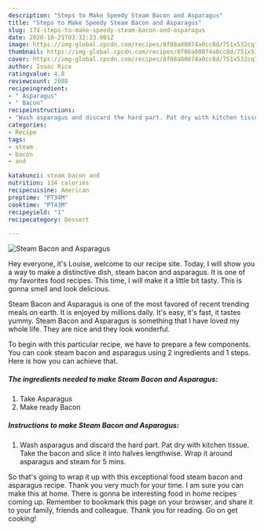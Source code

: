 ```yaml
---
description: "Steps to Make Speedy Steam Bacon and Asparagus"
title: "Steps to Make Speedy Steam Bacon and Asparagus"
slug: 174-steps-to-make-speedy-steam-bacon-and-asparagus
date: 2020-10-21T03:32:23.001Z
image: https://img-global.cpcdn.com/recipes/8f08a80074a0cc8d/751x532cq70/steam-bacon-and-asparagus-recipe-main-photo.jpg
thumbnail: https://img-global.cpcdn.com/recipes/8f08a80074a0cc8d/751x532cq70/steam-bacon-and-asparagus-recipe-main-photo.jpg
cover: https://img-global.cpcdn.com/recipes/8f08a80074a0cc8d/751x532cq70/steam-bacon-and-asparagus-recipe-main-photo.jpg
author: Isaac Rice
ratingvalue: 4.8
reviewcount: 2088
recipeingredient:
- " Asparagus"
- " Bacon"
recipeinstructions:
- "Wash asparagus and discard the hard part. Pat dry with kitchen tissue. Take the bacon and slice it into halves lengthwise. Wrap it around asparagus and steam for 5 mins."
categories:
- Recipe
tags:
- steam
- bacon
- and

katakunci: steam bacon and 
nutrition: 134 calories
recipecuisine: American
preptime: "PT34M"
cooktime: "PT43M"
recipeyield: "1"
recipecategory: Dessert

---
```



![Steam Bacon and Asparagus](https://img-global.cpcdn.com/recipes/8f08a80074a0cc8d/751x532cq70/steam-bacon-and-asparagus-recipe-main-photo.jpg)

Hey everyone, it's Louise, welcome to our recipe site. Today, I will show you a way to make a distinctive dish, steam bacon and asparagus. It is one of my favorites food recipes. This time, I will make it a little bit tasty. This is gonna smell and look delicious.

Steam Bacon and Asparagus is one of the most favored of recent trending meals on earth. It is enjoyed by millions daily. It's easy, it's fast, it tastes yummy. Steam Bacon and Asparagus is something that I have loved my whole life. They are nice and they look wonderful.




To begin with this particular recipe, we have to prepare a few components. You can cook steam bacon and asparagus using 2 ingredients and 1 steps. Here is how you can achieve that.

<!--inarticleads1-->

##### The ingredients needed to make Steam Bacon and Asparagus:

1. Take  Asparagus
1. Make ready  Bacon




<!--inarticleads2-->

##### Instructions to make Steam Bacon and Asparagus:

1. Wash asparagus and discard the hard part. Pat dry with kitchen tissue. Take the bacon and slice it into halves lengthwise. Wrap it around asparagus and steam for 5 mins.




So that's going to wrap it up with this exceptional food steam bacon and asparagus recipe. Thank you very much for your time. I am sure you can make this at home. There is gonna be interesting food in home recipes coming up. Remember to bookmark this page on your browser, and share it to your family, friends and colleague. Thank you for reading. Go on get cooking!
